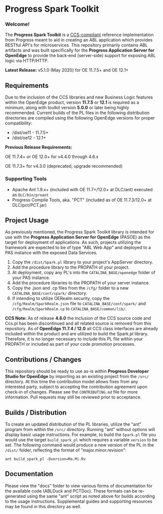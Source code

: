 # Progress Spark Toolkit

### Welcome!

The **Progress Spark Toolkit** is a [CCS-compliant](https://github.com/progress/CCS) reference implementation from Progress meant to aid in creating an ABL application which provides RESTful API's for microservices. This repository primarily contains ABL artifacts and was built specifically for the **Progress Application Server for OpenEdge** to provide the back-end (server-side) support for exposing ABL logic via HTTP/HTTP.

**Latest Release:** v5.1.0 (May 2020) for OE 11.7.5+ and OE 12.1+

## Requirements

Due to the inclusion of the CCS libraries and new Business Logic features within the OpenEdge product, version **11.7.5** or **12.1** is required as a minimum, along with toolkit version **5.0.0** or later being highly recommended. Current builds of the PL files in the following distribution directories are compiled using the following OpenEdge versions for proper compatibility:

* /dist/oe11 - 11.7.5+
* /dist/oe12 - 12.1+

**Previous Release Requirements:**

OE 11.7.4+ or OE 12.0+ for v4.4.0 through 4.6.x 

OE 11.7.3+ for v4.3.0 (deprecated, upgrade recommended)

### Supporting Tools

- Apache Ant 1.9.x+ (included with OE 11.7+/12.0+ at DLC/ant) executed as `DLC/bin/proant`
- Progress Compile Tools, aka. "PCT" (included as of OE 11.7.3/12.0+ at DLC/pct/PCT.jar)


## Project Usage

As previously mentioned, the Progress Spark Toolkit library is intended for use with the **Progress Application Server for OpenEdge** (PASOE) as the target for deployment of applications. As such, projects utilizing the framework are expected to be of type "ABL Web App" and deployed to a PAS instance with the exposed Data Services.

1. Copy the `/dist/Spark.pl` library to your project's AppServer directory.
2. Add the procedure library to the PROPATH of your project.
3. At deployment, copy any PL's into the `CATALINA_BASE/openedge` folder of your PAS instance.
4. Add the procedure libraries to the PROPATH of your server instance.
5. Copy the .json and .cp files from the `/cfg/` folder to a new `CATALINA_BASE/conf/spark/` directory.
6. If intending to utilize OERealm security, copy the `/cfg/Realm/SparkRealm.json` file to `CATALINA_BASE/conf/spark/` and `/cfg/Realm/SparkRealm.cp` to `CATALINA_BASE/common/lib/`.

**CCS Note:** As of release **4.6.0** the inclusion of the CCS source code and Ccs.pl has been discontinued and all related source is removed from this repository. As of **OpenEdge 11.7.4 / 12.0** all CCS class interfaces are already included within the product and are utilized to build the Spark.pl library. Therefore, it is no longer necessary to include this PL file within your PROPATH or included as part of your code promotion processes.


## Contributions / Changes

This repository should be ready to use as-is within **Progress Developer Studio for OpenEdge** by importing as an existing project from the `/src/` directory. At this time the contribution model allows fixes from any interested party, subject to accepting the contribution agreement upon check-in of changes. Please see the `CONTRIBUTING.md` file for more information. Pull requests may still be reviewed prior to acceptance.


## Builds / Distribution

To create an updated distribution of the PL libraries, utilize the "ant" program from within the `/src/` directory. Running "ant" without options will display basic usage instructions. For example, to build the `Spark.pl` file you would use the target `build_spark_pl` which requires a variable `version` to be set. The following command would produce a new version of the PL in the `/dist/` folder, reflecting the format of "major.minor.revision":

    ant build_spark_pl -Dversion=Ma.Mi.Rv


## Documentation

Please view the "docs" folder to view various forms of documentation for the available code (ABLDuck and PCTDoc). These formats can be re-generated using the same "ant" script as noted above for builds according to the usage instructions. Supplemental guides and supporting resources may be found in this directory as well.
